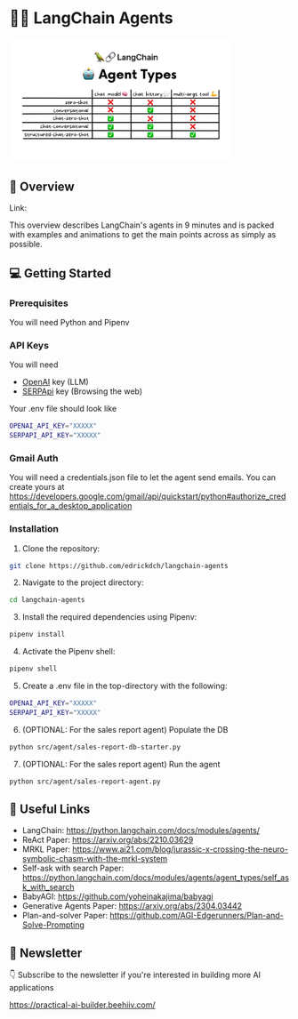 # 🦜🔗 LangChain Agents

<img src="images/comparison.png" alt="Comparing the different ReAct Agents in LangChain" width="400"/>


## 👷️ Overview

Link: 

This overview describes LangChain's agents in 9 minutes and is packed with examples and animations to get the main points across as simply as possible.


## 💻 Getting Started

### Prerequisites

You will need Python and Pipenv

### API Keys

You will need
- [OpenAI](https://platform.openai.com/) key (LLM)
- [SERPApi](https://serpapi.com/) key (Browsing the web)

Your .env file should look like
``` bash
OPENAI_API_KEY="XXXXX"
SERPAPI_API_KEY="XXXXX"
```

### Gmail Auth

You will need a credentials.json file to let the agent send emails. You can create yours at https://developers.google.com/gmail/api/quickstart/python#authorize_credentials_for_a_desktop_application 

### Installation

1. Clone the repository:

```bash
git clone https://github.com/edrickdch/langchain-agents
```

2. Navigate to the project directory:

```bash
cd langchain-agents
```

3. Install the required dependencies using Pipenv:

```bash
pipenv install
```

4. Activate the Pipenv shell:

```bash
pipenv shell
```

5. Create a .env file in the top-directory with the following:
``` bash
OPENAI_API_KEY="XXXXX"
SERPAPI_API_KEY="XXXXX"
```


6. (OPTIONAL: For the sales report agent) Populate the DB

```bash
python src/agent/sales-report-db-starter.py
```

7. (OPTIONAL: For the sales report agent) Run the agent

```bash
python src/agent/sales-report-agent.py
```

## 🔗 Useful Links

- LangChain: https://python.langchain.com/docs/modules/agents/
- ReAct Paper: https://arxiv.org/abs/2210.03629 
- MRKL Paper: https://www.ai21.com/blog/jurassic-x-crossing-the-neuro-symbolic-chasm-with-the-mrkl-system
- Self-ask with search Paper: https://python.langchain.com/docs/modules/agents/agent_types/self_ask_with_search 
- BabyAGI: https://github.com/yoheinakajima/babyagi
- Generative Agents Paper: https://arxiv.org/abs/2304.03442
- Plan-and-solver Paper: https://github.com/AGI-Edgerunners/Plan-and-Solve-Prompting
  
  

## 💌 Newsletter

👇 Subscribe to the newsletter if you're interested in building more AI applications 

https://practical-ai-builder.beehiiv.com/
